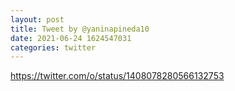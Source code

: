 ```yaml
--- 
layout: post 
title: Tweet by @yaninapineda10 
date: 2021-06-24 1624547031 
categories: twitter 
--- 
```

https://twitter.com/o/status/1408078280566132753